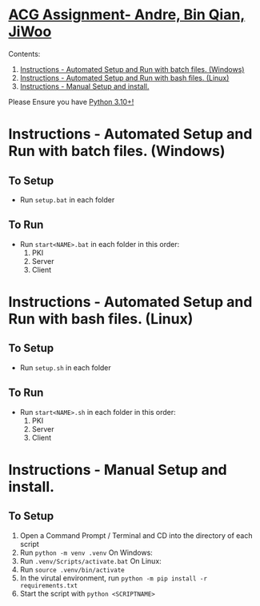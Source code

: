 # [ACG Assignment- Andre, Bin Qian, JiWoo](https://github.com/lightcoxa/ACG-Assignment)

Contents:
1. [Instructions - Automated Setup and Run with batch files. (Windows)](#instructions---automated-setup-and-run-with-batch-files-windows)
2. [Instructions - Automated Setup and Run with bash files. (Linux)](#instructions---automated-setup-and-run-with-batch-files-linux)
3. [Instructions - Manual Setup and install.](#instructions---manual-setup-and-install)

Please Ensure you have [Python 3.10+!](https://www.python.org/downloads/release/python-3102/)

# Instructions - Automated Setup and Run with batch files. (Windows)
## To Setup
-  Run `setup.bat` in each folder

## To Run
- Run `start<NAME>.bat` in each folder in this order:
    1. PKI
    2. Server
    3. Client


# Instructions - Automated Setup and Run with bash files. (Linux)
## To Setup
-  Run `setup.sh` in each folder

## To Run
- Run `start<NAME>.sh` in each folder in this order:
    1. PKI
    2. Server
    3. Client


# Instructions - Manual Setup and install.
## To Setup
1. Open a Command Prompt / Terminal and CD into the directory of each script
2. Run `python -m venv .venv`
On Windows:
3. Run `.venv/Scripts/activate.bat`
On Linux:
3. Run `source .venv/bin/activate`
4. In the virutal environment, run `python -m pip install -r requirements.txt`
5. Start the script with `python <SCRIPTNAME>`
